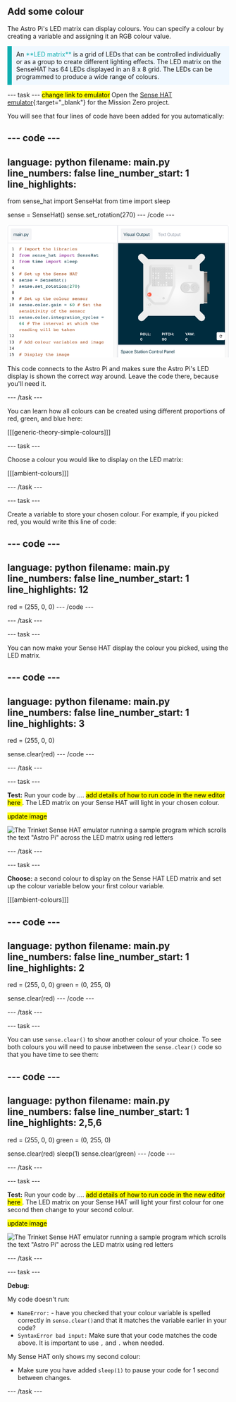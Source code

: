 ## Add some colour

The Astro Pi's LED matrix can display colours. You can specify a colour by creating a variable and assigning it an RGB colour value.

<p style="border-left: solid; border-width:10px; border-color: #0faeb0; background-color: aliceblue; padding: 10px;">
An <span style="color: #0faeb0">**LED matrix**</span> is a grid of LEDs that can be controlled individually or as a group to create different lighting effects. The LED matrix on the SenseHAT has 64 LEDs displayed in an 8 x 8 grid. The LEDs can be programmed to produce a wide range of colours.
</p>

--- task ---
<mark>change link to emulator</mark>
Open the [Sense HAT emulator](https://trinket.io/mission-zero){:target="_blank"} for the Mission Zero project.

You will see that four lines of code have been added for you automatically:

--- code ---
---
language: python
filename: main.py
line_numbers: false
line_number_start: 1
line_highlights: 
---
from sense_hat import SenseHat
from time import sleep

sense = SenseHat()
sense.set_rotation(270)
--- /code ---

![A screenshot of the Trinket Sense Hat emulator with three lines of starter code displayed in the left hand pane.](images/sense-hat-emulator2.png)

This code connects to the Astro Pi and makes sure the Astro Pi's LED display is shown the correct way around. Leave the code there, because you'll need it.

--- /task ---

You can learn how all colours can be created using different proportions of red, green, and blue here:

[[[generic-theory-simple-colours]]]

--- task ---

Choose a colour you would like to display on the LED matrix:

[[[ambient-colours]]]

--- /task ---

--- task ---

Create a variable to store your chosen colour. For example, if you picked red, you would write this line of code:

--- code ---
---
language: python
filename: main.py
line_numbers: false
line_number_start: 1
line_highlights: 12
---
red = (255, 0, 0)
--- /code ---

--- /task ---

--- task ---

You can now make your Sense HAT display the colour you picked, using the LED matrix.

--- code ---
---
language: python
filename: main.py
line_numbers: false
line_number_start: 1
line_highlights: 3
---
red = (255, 0, 0)

sense.clear(red)
--- /code ---

--- /task ---

--- task ---

**Test:** Run your code by .... <mark> add details of how to run code in the new editor here </mark>. The LED matrix on your Sense HAT will light in your chosen colour. 

<mark>update image </mark>

![The Trinket Sense HAT emulator running a sample program which scrolls the text \"Astro Pi\" across the LED matrix using red letters](images/M0_2.gif)

--- /task ---

--- task ---

**Choose:** a second colour to display on the Sense HAT LED matrix and set up the colour variable below your first colour variable. 

[[[ambient-colours]]]

--- code ---
---
language: python
filename: main.py
line_numbers: false
line_number_start: 1
line_highlights: 2
---
red = (255, 0, 0)
green = (0, 255, 0)

sense.clear(red)
--- /code ---

--- /task ---

--- task ---

You can use `sense.clear()` to show another colour of your choice. To see both colours you will need to pause inbetween the `sense.clear()` code so that you have time to see them:

--- code ---
---
language: python
filename: main.py
line_numbers: false
line_number_start: 1
line_highlights: 2,5,6
---
red = (255, 0, 0)
green = (0, 255, 0)

sense.clear(red)
sleep(1)
sense.clear(green)
--- /code ---

--- /task ---

--- task ---

**Test:** Run your code by .... <mark> add details of how to run code in the new editor here </mark>. The LED matrix on your Sense HAT will light your first colour for one second then change to your second colour. 

<mark>update image </mark>

![The Trinket Sense HAT emulator running a sample program which scrolls the text \"Astro Pi\" across the LED matrix using red letters](images/M0_2.gif)

--- /task ---

--- task ---

**Debug:**

My code doesn't run:
- `NameError:` - have you checked that your colour variable is spelled correctly in `sense.clear()`and that it matches the variable earlier in your code? 
- `SyntaxError bad input:` Make sure that your code matches the code above. It is important to use `,` and `.` when needed. 

My Sense HAT only shows my second colour:
- Make sure you have added `sleep(1)` to pause your code for 1 second between changes. 

--- /task ---

